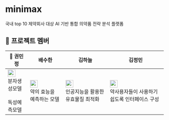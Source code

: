 # minimax
국내 top 10 제약회사 대상 AI 기반 통합 의약품 전략 분석 플랫폼

## **:seedling: 프로젝트 멤버**
|:triangular_flag_on_post: 권민정|배수한|김하늘|김정민|
|-----|----|----|-----|
|<a href="https://github.com/nyryngii"><img src="https://img.shields.io/badge/nyryngii-181717?style=flat-square&logo=GitHub&logoColor=white" height="24px"/></a><br>분자생성모델</br><br>독성예측모델</br>|<a href="https://github.com/uh004"><img src="https://img.shields.io/badge/uh004-181717?style=flat-square&logo=GitHub&logoColor=white" height="24px"/></a><br>약의 효능을 예측하는 모델</br>|<a href="https://github.com/vskyv1101"><img src="https://img.shields.io/badge/vskyv1101-181717?style=flat-square&logo=GitHub&logoColor=white" height="24px"/></a><br>인공지능을 활용한 유효물질 최적화</br>|<a href="https://github.com/sharon7224"><img src="https://img.shields.io/badge/sharon7224-181717?style=flat-square&logo=GitHub&logoColor=white" height="24px"/></a><br>약사용자들이 사용하기 쉽도록 인터페이스 구성</br>|


